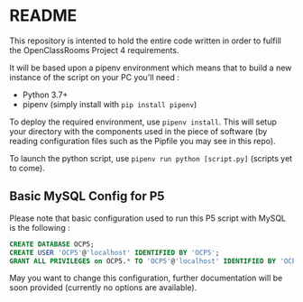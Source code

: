 # README

This repository is intented to hold the entire code written in order to fulfill the OpenClassRooms Project 4 requirements.

It will be based upon a pipenv environment which means that to build a new instance of the script on your PC you'll need :
- Python 3.7+
- pipenv (simply install with `pip install pipenv`)

To deploy the required environment, use `pipenv install`. This will setup your directory with the components used in the piece of software (by reading configuration files such as the Pipfile you may see in this repo).

To launch the python script, use `pipenv run python [script.py]` (scripts yet to come).

## Basic MySQL Config for P5

Please note that basic configuration used to run this P5 script with MySQL is the following :

```sql
CREATE DATABASE OCP5;
CREATE USER 'OCP5'@'localhost' IDENTIFIED BY 'OCP5';
GRANT ALL PRIVILEGES on OCP5.* TO 'OCP5'@'localhost' IDENTIFIED BY 'OCP5';
```

May you want to change this configuration, further documentation will be soon provided (currently no options are available).
